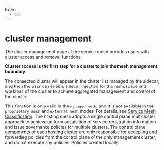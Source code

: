 ```yaml
---
hide:
  - toc
---
```


# cluster management

The cluster management page of the service mesh provides users with cluster access and removal functions.

**Cluster access is the first step for a cluster to join the mesh management boundary**.

The connected cluster will appear in the cluster list managed by the sidecar, and then the user can enable sidecar injection for the namespace and workload of the cluster to achieve aggregated management and control of the cluster.

This function is only valid in the `managed mesh`, and it is not available in the `proprietary mesh` and `external mesh` modes. For details, see [Service Mesh Classification](../service-mesh/README.md).
The hosting mesh adopts a single control plane multicluster approach to achieve uniform acquisition of service registration information and issue governance policies for multiple clusters. The control plane components of each hosting cluster are only responsible for accepting and forwarding policies from the control plane of the only management cluster, and do not execute any policies. Policies created locally.